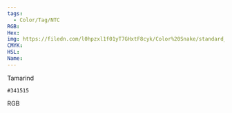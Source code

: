 ```yaml
---
tags:
  - Color/Tag/NTC
RGB:
Hex:
img: https://filedn.com/l0hpzxl1f01yT7GHxtF8cyk/Color%20Snake/standard_csv_to_svg/341515.svg
CMYK:
HSL:
Name:
---
```

Tamarind
```palette
#341515
```
RGB
